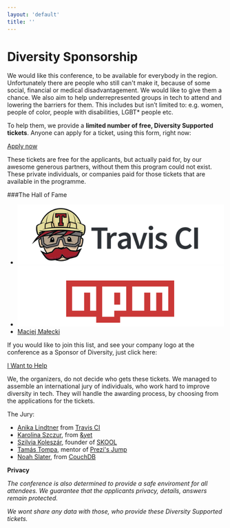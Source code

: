 ```yaml
---
layout: 'default'
title: ''
---
```



# Diversity Sponsorship


We would like this conference, to be available for everybody in the region.
Unfortunately there are people who still can't make it, because of some social, financial or medical disadvantagement.
We would like to give them a chance.
We also aim to help underrepresented groups in tech to attend and lowering the barriers for them.
This includes but isn’t limited to: e.g. women, people of color, people with disabilities, LGBT* people etc.

To help them, we provide a **limited number of free, Diversity Supported tickets**.
Anyone can apply for a ticket, using this form, right now:

<div class="buy-tickets">
    <div class="ticket diversity-apply">
        <a href="https://docs.google.com/forms/d/1nWzOFlQZgKmj2LmrnQ0X-LWeIrphFv9z4FyOqivAQ5k/viewform" class="buy-button" target="_blank">Apply now</a>
    </div>
</div>

These tickets are free for the applicants, but actually paid for, by our awesome generous partners,
without them this program could not exist. These private individuals, or companies paid for those tickets
that are available in the programme.

###The Hall of Fame

<ul class="sponsor-list">
    <li>
        <a href="https://travis-ci.org">
            <img src="/images/travis-ci.png" class="tier2" />
        </a>
    </li>
    <li>
        <a href="https://www.npmjs.com/">
            <img src="/images/npm.png" class="tier2" />
        </a>
    </li>
    <li>
        <a href="https://twitter.com/maciejmalecki">Maciej Małecki</a>
    </li>
</ul>



If you would like to join this list, and see your company logo at the conference as a Sponsor of Diversity, just click here:

<div class="buy-tickets">
    <div class="ticket regular">
        <a href="https://ti.to/jsconf-bp/jsconfbp2015/with/2swarhzckgc" class="buy-button" target="_blank">I Want to Help</a>
    </div>
</div>

We, the organizers, do not decide who gets these tickets. We managed to assemble an international jury of individuals,
who work hard to improve diversity in tech. They will handle the awarding process, by choosing from the applications for the tickets.

The Jury:
- [Anika Lindtner](https://twitter.com/langziehohr) from [Travis CI](http://foundation.travis-ci.org/)
- [Karolina Szczur](https://twitter.com/fox), from [&yet](https://andyet.com/)
- [Szilvia Koleszár](https://www.linkedin.com/in/szkoleszar), founder of [SKOOL](http://skool.org.hu/en/)
- [Tamás Tompa](https://twitter.com/tompata), mentor of [Prezi's Jump](http://jump.prezi.com/)
- [Noah Slater](https://twitter.com/nslater), from [CouchDB](http://couchdb.apache.org/)


**Privacy**

*The conference is also determined to provide a safe enviroment for all attendees. We guarantee that the applicants privacy, details, answers remain protected.*

*We wont share any data with those, who provide these Diversity Supported tickets.*